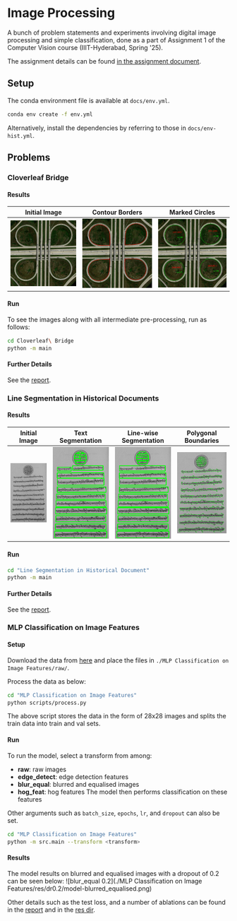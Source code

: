 # Image Processing 
A bunch of problem statements and experiments involving digital image processing and simple classification, done as a part of Assignment 1 of the Computer Vision course (IIIT-Hyderabad, Spring '25). 

The assignment details can be found [in the assignment document](./CV_S25_A1.pdf).

## Setup 
The conda environment file is available at `docs/env.yml`.  
```sh 
conda env create -f env.yml
```

Alternatively, install the dependencies by referring to those in `docs/env-hist.yml`. 

## Problems  

### Cloverleaf Bridge 

#### Results

| Initial Image | Contour Borders | Marked Circles |
| ------------- | --------------- | -------------- |
| <img src="./Cloverleaf Bridge/data/cloverleaf_interchange.png" alt="initial cloverleaf interchange" width="300"> | <img src="./Cloverleaf Bridge/res/contour borders.png" alt="contour borders" width="300"> | <img src="./Cloverleaf Bridge/res/radii.png" alt="contour circles" width="300"> |

#### Run 
To see the images along with all intermediate pre-processing, run as follows: 
```sh 
cd Cloverleaf\ Bridge
python -m main
```

#### Further Details 
See the [report](./Cloverleaf%20Bridge/report.pdf).

### Line Segmentation in Historical Documents 

#### Results

| Initial Image | Text Segmentation | Line-wise Segmentation | Polygonal Boundaries |
| ------------- | ----------------- | ---------------------- | -------------------- |
| <img src="./Line Segmentation in Historical Document/data/historical-doc.png" alt="initial historical doc" width="300"> | <img src="./Line Segmentation in Historical Document/res/bounding boxes.png" alt="text segmentation" width="300"> | <img src="./Line Segmentation in Historical Document/res/line-wise bounding boxes.png" alt="line-wise segmentation" width="300"> | <img src="./Line Segmentation in Historical Document/res/polygons.png" alt="polygonal boundaries" width="300"> |

#### Run 

```sh
cd "Line Segmentation in Historical Document"
python -m main 
```

#### Further Details 
See the [report](./Line%20Segmentation%20in%20Historical%20Document/report.pdf).

### MLP Classification on Image Features 

#### Setup 

Download the data from [here](https://drive.google.com/drive/folders/1iMyT9emFeoJjuqYdDJkRb07TbbsQuGQE?usp=sharing) and place the files in `./MLP Classification on Image Features/raw/`. 

Process the data as below: 
```sh 
cd "MLP Classification on Image Features"
python scripts/process.py
```

The above script stores the data in the form of 28x28 images and splits the train data into train and val sets. 

#### Run 

To run the model, select a transform from among:
- **raw**: raw images 
- **edge_detect**: edge detection features 
- **blur_equal**: blurred and equalised images 
- **hog_feat**: hog features 
The model then performs classification on these features 

Other arguments such as `batch_size`, `epochs`, `lr`, and `dropout` can also be set. 

```sh 
cd "MLP Classification on Image Features"
python -m src.main --transform <transform> 
```

#### Results 

The model results on blurred and equalised images with a dropout of 0.2 can be seen below: 
![blur_equal 0.2](./MLP Classification on Image Features/res/dr0.2/model-blurred_equalised.png)

Other details such as the test loss, and a number of ablations can be found in the [report](./MLP%20Classification%20on%20Image%20Features/report.pdf) and in the [res dir](./MLP%20Classification%20on%20Image%20Features/res/).

